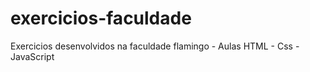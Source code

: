 # exercicios-faculdade
Exercicios desenvolvidos na faculdade flamingo - Aulas HTML - Css -JavaScript
